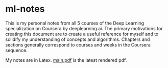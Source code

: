 # ml-notes
This is my personal notes from all 5 courses of the Deep Learning specialization on Coursera by deeplearning.ai. The primary motivations for creating this document are to create a useful reference for myself and to solidify my understanding of concepts and algorithms. Chapters and sections generally correspond to courses and weeks in the Coursera sequence. 

My notes are in Latex. [main.pdf](deeplearning_notes/main.pdf) is the latest rendered pdf.